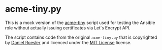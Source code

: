 # acme-tiny.py

This is a mock version of the [acme-tiny](https://github.com/diafygi/acme-tiny)
script used for testing the Ansible role without actually issuing certificates
via Let's Encrypt API.

The script contains code from the original `acme-tiny.py` that is copyrighted
by [Daniel Roesler](https://github.com/diafygi) and licenced under the
[MIT License](https://spdx.org/licenses/MIT.html) license.
